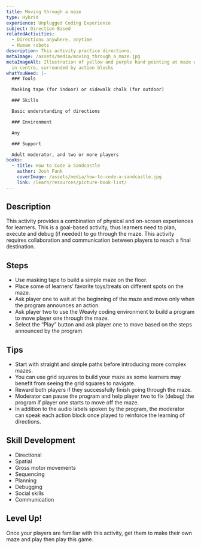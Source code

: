 ```yaml
---
title: Moving through a maze
type: Hybrid
experience: Unplugged Coding Experience
subject: Direction Based
relatedActivities:
  - Directions anywhere, anytime
  - Human robots
description: This activity practice directions.
metaImage: /assets/media/moving_through_a_maze.jpg
metaImageAlt: Illustration of yellow and purple hand pointing at maze with star
  in centre, surrounded by action blocks
whatYouNeed: |-
  ### Tools

  Masking tape (for indoor) or sidewalk chalk (for outdoor)

  ### Skills

  Basic understanding of directions

  ### Environment

  Any

  ### Support

  Adult moderator, and two or more players
books:
  - title: How to Code a Sandcastle
    author: Josh Funk
    coverImage: /assets/media/how-to-code-a-sandcastle.jpg
    link: /learn/resources/picture-book-list/
---
```

## Description

This activity provides a combination of physical and on-screen experiences for learners. This is a goal-based activity, thus learners need to plan, execute and debug (if needed) to go through the maze. This activity requires collaboration and communication between players to reach a final destination.

## Steps

* Use masking tape to build a simple maze on the floor.
* Place some of learners’ favorite toys/treats on different spots on the maze.
* Ask player one to wait at the beginning of the maze and move only when the program announces an action.
* Ask player two to use the Weavly coding environment to build a program to move player one through the maze.
* Select the “Play” button and ask player one to move based on the steps announced by the program

## Tips

* Start with straight and simple paths before introducing more complex mazes.
* You can use grid squares to build your maze as some learners may benefit from seeing the grid squares to navigate.
* Reward both players if they successfully finish going through the maze.
* Moderator can pause the program and help player two to fix (debug) the program if player one starts to move off the maze.
* In addition to the audio labels spoken by the program, the moderator can speak each action block once played to reinforce the learning of directions.

## Skill Development

* Directional
* Spatial
* Gross motor movements
* Sequencing
* Planning
* Debugging
* Social skills
* Communication

## Level Up!

Once your players are familiar with this activity, get them to make their own maze and play then play this game.